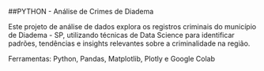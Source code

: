 ##PYTHON - Análise de Crimes de Diadema

Este projeto de análise de dados explora os registros criminais do município de Diadema - SP, utilizando técnicas de 
Data Science para identificar padrões, tendências e insights relevantes sobre a criminalidade na região. 

Ferramentas: Python, Pandas, Matplotlib, Plotly e Google Colab
